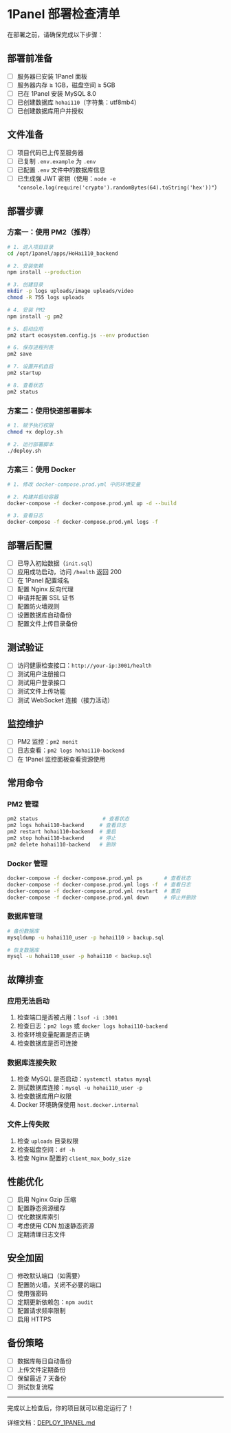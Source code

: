 # 1Panel 部署检查清单

在部署之前，请确保完成以下步骤：

## 部署前准备

- [ ] 服务器已安装 1Panel 面板
- [ ] 服务器内存 ≥ 1GB，磁盘空间 ≥ 5GB
- [ ] 已在 1Panel 安装 MySQL 8.0
- [ ] 已创建数据库 `hohai110`（字符集：utf8mb4）
- [ ] 已创建数据库用户并授权

## 文件准备

- [ ] 项目代码已上传至服务器
- [ ] 已复制 `.env.example` 为 `.env`
- [ ] 已配置 `.env` 文件中的数据库信息
- [ ] 已生成强 JWT 密钥（使用：`node -e "console.log(require('crypto').randomBytes(64).toString('hex'))"`）

## 部署步骤

### 方案一：使用 PM2（推荐）

```bash
# 1. 进入项目目录
cd /opt/1panel/apps/HoHai110_backend

# 2. 安装依赖
npm install --production

# 3. 创建目录
mkdir -p logs uploads/image uploads/video
chmod -R 755 logs uploads

# 4. 安装 PM2
npm install -g pm2

# 5. 启动应用
pm2 start ecosystem.config.js --env production

# 6. 保存进程列表
pm2 save

# 7. 设置开机自启
pm2 startup

# 8. 查看状态
pm2 status
```

### 方案二：使用快速部署脚本

```bash
# 1. 赋予执行权限
chmod +x deploy.sh

# 2. 运行部署脚本
./deploy.sh
```

### 方案三：使用 Docker

```bash
# 1. 修改 docker-compose.prod.yml 中的环境变量

# 2. 构建并启动容器
docker-compose -f docker-compose.prod.yml up -d --build

# 3. 查看日志
docker-compose -f docker-compose.prod.yml logs -f
```

## 部署后配置

- [ ] 已导入初始数据（`init.sql`）
- [ ] 应用成功启动，访问 `/health` 返回 200
- [ ] 在 1Panel 配置域名
- [ ] 配置 Nginx 反向代理
- [ ] 申请并配置 SSL 证书
- [ ] 配置防火墙规则
- [ ] 设置数据库自动备份
- [ ] 配置文件上传目录备份

## 测试验证

- [ ] 访问健康检查接口：`http://your-ip:3001/health`
- [ ] 测试用户注册接口
- [ ] 测试用户登录接口
- [ ] 测试文件上传功能
- [ ] 测试 WebSocket 连接（接力活动）

## 监控维护

- [ ] PM2 监控：`pm2 monit`
- [ ] 日志查看：`pm2 logs hohai110-backend`
- [ ] 在 1Panel 监控面板查看资源使用

## 常用命令

### PM2 管理

```bash
pm2 status                     # 查看状态
pm2 logs hohai110-backend     # 查看日志
pm2 restart hohai110-backend  # 重启
pm2 stop hohai110-backend     # 停止
pm2 delete hohai110-backend   # 删除
```

### Docker 管理

```bash
docker-compose -f docker-compose.prod.yml ps       # 查看状态
docker-compose -f docker-compose.prod.yml logs -f  # 查看日志
docker-compose -f docker-compose.prod.yml restart  # 重启
docker-compose -f docker-compose.prod.yml down     # 停止并删除
```

### 数据库管理

```bash
# 备份数据库
mysqldump -u hohai110_user -p hohai110 > backup.sql

# 恢复数据库
mysql -u hohai110_user -p hohai110 < backup.sql
```

## 故障排查

### 应用无法启动

1. 检查端口是否被占用：`lsof -i :3001`
2. 检查日志：`pm2 logs` 或 `docker logs hohai110-backend`
3. 检查环境变量配置是否正确
4. 检查数据库是否可连接

### 数据库连接失败

1. 检查 MySQL 是否启动：`systemctl status mysql`
2. 测试数据库连接：`mysql -u hohai110_user -p`
3. 检查数据库用户权限
4. Docker 环境确保使用 `host.docker.internal`

### 文件上传失败

1. 检查 `uploads` 目录权限
2. 检查磁盘空间：`df -h`
3. 检查 Nginx 配置的 `client_max_body_size`

## 性能优化

- [ ] 启用 Nginx Gzip 压缩
- [ ] 配置静态资源缓存
- [ ] 优化数据库索引
- [ ] 考虑使用 CDN 加速静态资源
- [ ] 定期清理日志文件

## 安全加固

- [ ] 修改默认端口（如需要）
- [ ] 配置防火墙，关闭不必要的端口
- [ ] 使用强密码
- [ ] 定期更新依赖包：`npm audit`
- [ ] 配置请求频率限制
- [ ] 启用 HTTPS

## 备份策略

- [ ] 数据库每日自动备份
- [ ] 上传文件定期备份
- [ ] 保留最近 7 天备份
- [ ] 测试恢复流程

---

完成以上检查后，你的项目就可以稳定运行了！

详细文档：[DEPLOY_1PANEL.md](DEPLOY_1PANEL.md)

